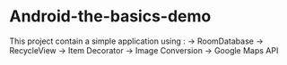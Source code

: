 # Android-the-basics-demo
This project contain a simple application using :
-> RoomDatabase
-> RecycleView
-> Item Decorator
-> Image Conversion
-> Google Maps API
